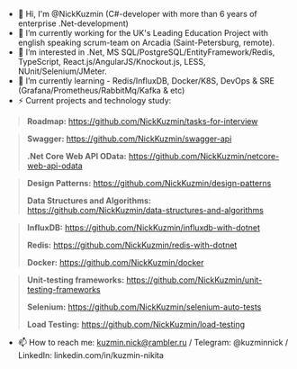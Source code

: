 - 👋 Hi, I'm @NickKuzmin (C#-developer with more than 6 years of enterprise .Net-development)
- 🔭 I’m currently working for the UK's Leading Education Project with english speaking scrum-team on Arcadia (Saint-Petersburg, remote).
- 👀 I’m interested in .Net, MS SQL/PostgreSQL/EntityFramework/Redis, TypeScript, React.js/AngularJS/Knockout.js, LESS, NUnit/Selenium/JMeter.
- 🌱 I’m currently learning - Redis/InfluxDB, Docker/K8S, DevOps & SRE (Grafana/Prometheus/RabbitMq/Kafka & etc)
- ⚡ Current projects and technology study:

> **Roadmap:** https://github.com/NickKuzmin/tasks-for-interview

> **Swagger:** https://github.com/NickKuzmin/swagger-api
>
> **.Net Core Web API OData:** https://github.com/NickKuzmin/netcore-web-api-odata

> **Design Patterns:** https://github.com/NickKuzmin/design-patterns
> 
> **Data Structures and Algorithms:** https://github.com/NickKuzmin/data-structures-and-algorithms

> **InfluxDB:** https://github.com/NickKuzmin/influxdb-with-dotnet
> 
> **Redis:** https://github.com/NickKuzmin/redis-with-dotnet
> 
> **Docker:** https://github.com/NickKuzmin/docker

> **Unit-testing frameworks:** https://github.com/NickKuzmin/unit-testing-frameworks
> 
> **Selenium:** https://github.com/NickKuzmin/selenium-auto-tests
> 
> **Load Testing:** https://github.com/NickKuzmin/load-testing

- 📫 How to reach me: kuzmin.nick@rambler.ru / Telegram: @kuzminnick / LinkedIn: linkedin.com/in/kuzmin-nikita

<!--
**NickKuzmin/NickKuzmin** is a ✨ _special_ ✨ repository because its `README.md` (this file) appears on your GitHub profile.

Here are some ideas to get you started:

- 🔭 I’m currently working on ...
- 🌱 I’m currently learning ...
- 👯 I’m looking to collaborate on ...
- 🤔 I’m looking for help with ...
- 💬 Ask me about ...
- 📫 How to reach me: ...
- 😄 Pronouns: ...
- ⚡ Fun fact: ...
-->
